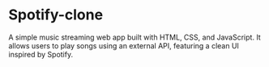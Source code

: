 # Spotify-clone
A simple music streaming web app built with HTML, CSS, and JavaScript. It allows users to play songs using an external API, featuring a clean UI inspired by Spotify.
